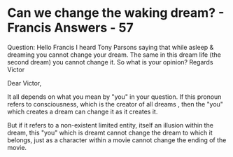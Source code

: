 # Can we change the waking dream? - Francis Answers - 57

Question: Hello Francis I heard Tony Parsons saying that while asleep &amp; dreaming you cannot change your dream. The same in this dream life (the second dream) you cannot change it. So what is your opinion? Regards Victor

  

Dear Victor,

It all depends on what you mean by &quot;you&quot; in your question. If this pronoun refers to consciousness, which is the creator of all dreams
, then
 the &quot;you&quot; which creates a dream can change it as it creates it.

But if it refers to a non-existent limited entity, itself an illusion within the dream, this &quot;you&quot; which is dreamt cannot change the dream to which it belongs, just as a character within a movie cannot change the ending of the movie.

  

